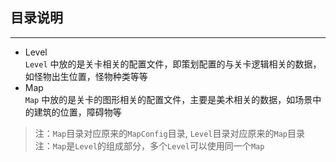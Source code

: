 ## 目录说明  
-----  
* Level  
`Level` 中放的是关卡相关的配置文件，即策划配置的与关卡逻辑相关的数据，如怪物出生位置，怪物种类等等
* Map  
`Map` 中放的是关卡的图形相关的配置文件，主要是美术相关的数据，如场景中的建筑的位置，障碍物等  

> 注：`Map`目录对应原来的`MapConfig`目录, `Level`目录对应原来的`Map`目录  
> 注：`Map`是`Level`的组成部分，多个`Level`可以使用同一个`Map`